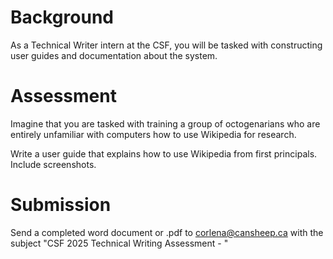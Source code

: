 # Background

As a Technical Writer intern at the CSF, you will be tasked with constructing user guides and documentation about the system.

# Assessment

Imagine that you are tasked with training a group of octogenarians who are entirely unfamiliar with computers how to use Wikipedia for research.

Write a user guide that explains how to use Wikipedia from first principals. Include screenshots.

# Submission

Send a completed word document or .pdf to corlena@cansheep.ca with the subject "CSF 2025 Technical Writing Assessment - <YOUR NAME>"